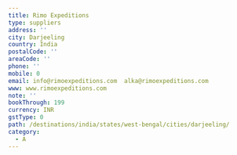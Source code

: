 ```yaml
---
title: Rimo Expeditions
type: suppliers
address: ''
city: Darjeeling
country: India
postalCode: ''
areaCode: ''
phone: ''
mobile: 0
email: info@rimoexpeditions.com  alka@rimoexpeditions.com
www: www.rimoexpeditions.com
note: ''
bookThrough: 199
currency: INR
gstType: 0
path: /destinations/india/states/west-bengal/cities/darjeeling/
category:
  - A
---
```


